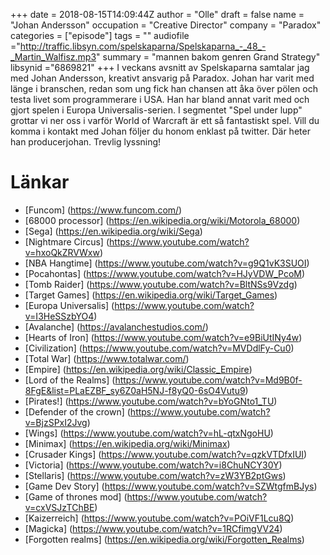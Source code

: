 +++
date = 2018-08-15T14:09:44Z
author = "Olle"
draft = false
name = "Johan Andersson"
occupation = "Creative Director"
company = "Paradox"
categories = ["episode"]
tags = ""
audiofile ="http://traffic.libsyn.com/spelskaparna/Spelskaparna_-_48_-_Martin_Walfisz.mp3"
summary = "mannen bakom genren Grand Strategy"
libsynid ="6869821"
+++
I veckans avsnitt av Spelskaparna samtalar jag med Johan Andersson, kreativt ansvarig på Paradox. Johan har varit med länge i branschen, redan som ung fick han chansen att åka över pölen och testa livet som programmerare i USA. Han har bland annat varit med och gjort spelen i Europa Universalis-serien. I segmentet "Spel under lupp" grottar vi ner oss i varför World of Warcraft är ett så fantastiskt spel. Vill du komma i kontakt med Johan följer du honom enklast på twitter. Där heter han producerjohan. Trevlig lyssning!
# Länkar
* [Funcom] (https://www.funcom.com/)
* [68000 processor] (https://en.wikipedia.org/wiki/Motorola_68000)
* [Sega] (https://en.wikipedia.org/wiki/Sega)
* [Nightmare Circus] (https://www.youtube.com/watch?v=hxoQkZRVWxw)
* [NBA Hangtime] (https://www.youtube.com/watch?v=g9Q1vK3SUOI)
* [Pocahontas] (https://www.youtube.com/watch?v=HJyVDW_PcoM)
* [Tomb Raider] (https://www.youtube.com/watch?v=BltNSs9Vzdg)
* [Target Games] (https://en.wikipedia.org/wiki/Target_Games)
* [Europa Universalis] (https://www.youtube.com/watch?v=I3HeSSzbYO4)
* [Avalanche] (https://avalanchestudios.com/)
* [Hearts of Iron] (https://www.youtube.com/watch?v=e9BiUtINy4w)
* [Civilization] (https://www.youtube.com/watch?v=MVDdlFy-Cu0)
* [Total War] (https://www.totalwar.com/)
* [Empire] (https://en.wikipedia.org/wiki/Classic_Empire)
* [Lord of the Realms] (https://www.youtube.com/watch?v=Md9B0f-8FgE&list=PLaEZBF_sy6Z0aH5NJ-f8yQ0-6sO4Vutu9)
* [Pirates!] (https://www.youtube.com/watch?v=bYoGNto1_TU)
* [Defender of the crown] (https://www.youtube.com/watch?v=BjzSPxI2Jvg)
* [Wings] (https://www.youtube.com/watch?v=hL-qtxNgoHU)
* [Minimax] (https://en.wikipedia.org/wiki/Minimax)
* [Crusader Kings] (https://www.youtube.com/watch?v=qzkVTDfxIUI)
* [Victoria] (https://www.youtube.com/watch?v=i8ChuNCY30Y)
* [Stellaris] (https://www.youtube.com/watch?v=zW3YB2ptGws)
* [Game Dev Story] (https://www.youtube.com/watch?v=SZWtgfmBJys)
* [Game of thrones mod] (https://www.youtube.com/watch?v=cxVSJzTChBE)
* [Kaizerreich] (https://www.youtube.com/watch?v=POiVF1Lcu8Q)
* [Magicka] (https://www.youtube.com/watch?v=1RCfimgVV24)
* [Forgotten realms] (https://en.wikipedia.org/wiki/Forgotten_Realms)
